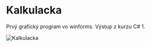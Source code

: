 # Kalkulacka
Prvý grafický program vo winforms. Výstup z kurzu C# 1.

![Kalkulacka](https://user-images.githubusercontent.com/83864383/117567785-10f99900-b0be-11eb-999e-312bba0edef3.png)

